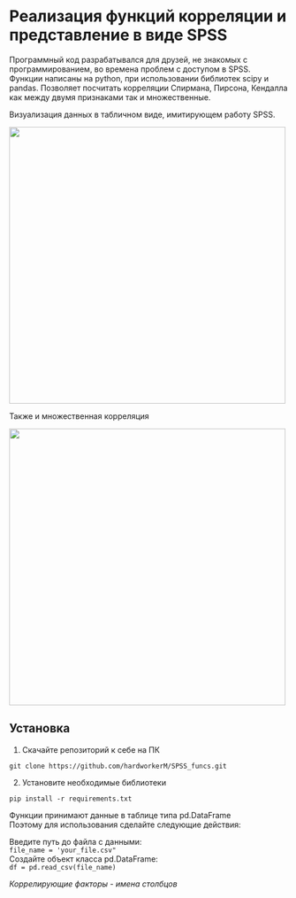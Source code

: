 # Реализация функций корреляции и представление в виде SPSS

Программный код разрабатывался для друзей, не знакомых с программированием, во времена проблем с доступом в SPSS.\
Функции написаны на python, при использовании библиотек scipy и pandas. Позволяет посчитать корреляции 
Спирмана, Пирсона, Кендалла как между двумя признаками так и множественные.

Визуализация данных в табличном виде, имитирующем работу SPSS.

<img src='https://github.com/hardworkerM/SPSS_funcs/blob/main/one_one_corr.png' width="500"/>

Также и множественная корреляция

<img src='https://github.com/hardworkerM/SPSS_funcs/blob/main/mulri_corr.png' width="500"/>

## Установка

1. Скачайте репозиторий к себе на ПК

```
git clone https://github.com/hardworkerM/SPSS_funcs.git
```
2. Установите необходимые библиотеки

```
pip install -r requirements.txt
```

Функции принимают данные в таблице типа pd.DataFrame\
Поэтому для использования сделайте следующие действия:

Введите путь до файла с данными:\
<code>file_name = 'your_file.csv"</code> \
Создайте объект класса pd.DataFrame:\
<code>df = pd.read_csv(file_name)</code>


_Коррелирующие факторы - имена столбцов_

